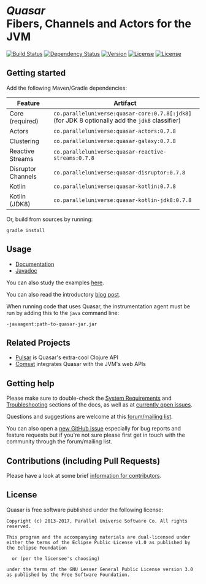 # *Quasar*<br/>Fibers, Channels and Actors for the JVM
[![Build Status](https://travis-ci.org/puniverse/quasar.svg?branch=master)](https://travis-ci.org/puniverse/quasar) [![Dependency Status](https://www.versioneye.com/user/projects/52b019baec1375ace70000de/badge.png?style=flat)](https://www.versioneye.com/user/projects/52b019baec1375ace70000de) [![Version](http://img.shields.io/badge/version-0.7.8-blue.svg?style=flat)](https://github.com/puniverse/quasar/releases) [![License](http://img.shields.io/badge/license-EPL-blue.svg?style=flat)](https://www.eclipse.org/legal/epl-v10.html) [![License](http://img.shields.io/badge/license-LGPL-blue.svg?style=flat)](https://www.gnu.org/licenses/lgpl.html)


## Getting started

Add the following Maven/Gradle dependencies:

| Feature          | Artifact
|------------------|------------------
| Core (required)  | `co.paralleluniverse:quasar-core:0.7.8[:jdk8]` (for JDK 8 optionally add the `jdk8` classifier)
| Actors           | `co.paralleluniverse:quasar-actors:0.7.8`
| Clustering       | `co.paralleluniverse:quasar-galaxy:0.7.8`
| Reactive Streams | `co.paralleluniverse:quasar-reactive-streams:0.7.8`
| Disruptor Channels| `co.paralleluniverse:quasar-disruptor:0.7.8`
| Kotlin           | `co.paralleluniverse:quasar-kotlin:0.7.8`
| Kotlin (JDK8)    | `co.paralleluniverse:quasar-kotlin-jdk8:0.7.8`

Or, build from sources by running:

```
gradle install
```

## Usage

* [Documentation](http://docs.paralleluniverse.co/quasar/)
* [Javadoc](http://docs.paralleluniverse.co/quasar/javadoc)

You can also study the examples [here](https://github.com/puniverse/quasar/tree/master/quasar-actors/src/test/java/co/paralleluniverse/actors).

You can also read the introductory [blog post](http://blog.paralleluniverse.co/post/49445260575/quasar-pulsar).

When running code that uses Quasar, the instrumentation agent must be run by adding this to the `java` command line:

```
-javaagent:path-to-quasar-jar.jar
```

## Related Projects

* [Pulsar](https://github.com/puniverse/pulsar) is Quasar's extra-cool Clojure API
* [Comsat](https://github.com/puniverse/comsat) integrates Quasar with the JVM's web APIs

## Getting help

Please make sure to double-check the [System Requirements](http://docs.paralleluniverse.co/quasar/#system-requirements) and [Troubleshooting](http://docs.paralleluniverse.co/quasar/#troubleshooting) sections of the docs, as well as at [currently open issues](https://github.com/puniverse/quasar/issues).

Questions and suggestions are welcome at this [forum/mailing list](https://groups.google.com/forum/?fromgroups#!forum/quasar-pulsar-user).

You can also open a [new GitHub issue](https://github.com/puniverse/quasar/issues/new) especially for bug reports and feature requests but if you're not sure please first get in touch with the community through the forum/mailing list.

## Contributions (including Pull Requests)

Please have a look at some brief [information for contributors](https://github.com/puniverse/quasar/blob/master/CONTRIBUTING.md).

## License

Quasar is free software published under the following license:

```
Copyright (c) 2013-2017, Parallel Universe Software Co. All rights reserved.

This program and the accompanying materials are dual-licensed under
either the terms of the Eclipse Public License v1.0 as published by
the Eclipse Foundation

  or (per the licensee's choosing)

under the terms of the GNU Lesser General Public License version 3.0
as published by the Free Software Foundation.
```
